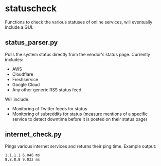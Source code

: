 # statuscheck

Functions to check the various statuses of online services, will eventually include a GUI.

## status_parser.py

Pulls the system status directly from the vendor's status page.
Currently includes:
 - AWS
 - Cloudflare
 - Freshservice
 - Google Cloud
 - Any other generic RSS status feed
 
Will include:
 - Monitoring of Twitter feeds for status
 - Monitoring of subreddits for status (measure mentions of a specific service to detect downtime before it is posted on their status page)

## internet_check.py

Pings various internet services and returns their ping time.
Example output:
```
1.1.1.1 6.046 ms
8.8.8.8 9.032 ms
```

